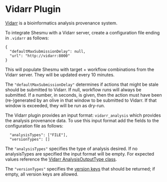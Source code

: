 # Vidarr Plugin
[Vidarr](https://github.com/oicr-gsi/vidarr) is a bioinformatics analysis
provenance system.

To integrate Shesmu with a Vidarr server, create a configuration file ending in
`.vidarr` as follows:

    {
      "defaultMaxSubmissionDelay": null,
      "url": "http://vidarr:8000"
    }

This will populate Shesmu with target + workflow combinations from the Vidarr
server. They will be updated every 10 minutes.

The `"defaultMaxSubmissionDelay"` determines if actions that might be stale
should be submitted to Vidarr. If null, workflow runs will always be submitted.
If a number, in seconds, is given, then the action must have been
(re-)generated by an olive in that window to be submitted to Vidarr. If that
window is exceeded, they will be run as dry-run.

The Vidarr plugin provides an input format: `vidarr_analysis` which provides the analysis
provenance data. To use this input format add the fields to the configuration file as follows:

      "analysisTypes": ["FILE"],
      "versionTypes": []

The `"analysisTypes"` specifies the type of analysis desired. If no analysisTypes are specified the 
input format will be empty. For expected values reference
the [Vidarr AnalysisOutputType class](https://github.com/oicr-gsi/vidarr/blob/master/vidarr-pluginapi/src/main/java/ca/on/oicr/gsi/vidarr/api/AnalysisOutputType.java).

The `"versionTypes"` specifies
the [version keys](https://github.com/oicr-gsi/vidarr/blob/master/architecture.md#external-identifier-versions)
that should be returned; if empty,
all version keys are allowed.